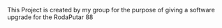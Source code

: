 This Project is created by my group for the purpose of giving a software upgrade for the RodaPutar 88
